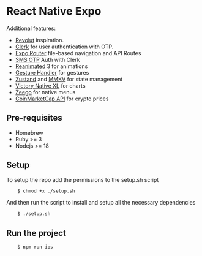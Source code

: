 # React Native Expo

Additional features:

- [Revolut](https://www.revolut.com/) inspiration.
- [Clerk](https://go.clerk.com/tQXLCe8) for user authentication with OTP.
- [Expo Router](https://docs.expo.dev/routing/introduction/) file-based navigation and API Routes
- [SMS OTP](https://clerk.com/docs/custom-flows/email-sms-otp?utm_source=sponsorship&utm_medium=github&utm_campaign=simong&utm_content=rn-fintech) Auth with Clerk
- [Reanimated](https://docs.swmansion.com/react-native-reanimated/) 3 for animations
- [Gesture Handler](https://docs.swmansion.com/react-native-gesture-handler/) for gestures
- [Zustand](https://zustand-demo.pmnd.rs/) and [MMKV](https://github.com/mrousavy/react-native-mmkv) for state management
- [Victory Native XL](https://commerce.nearform.com/open-source/victory-native) for charts
- [Zeego](https://zeego.dev/start) for native menus
- [CoinMarketCap API](https://coinmarketcap.com/api/documentation/v1/) for crypto prices

## Pre-requisites

- Homebrew
- Ruby >= 3
- Nodejs >= 18

## Setup

To setup the repo add the permissions to the setup.sh script

```bash
    $ chmod +x ./setup.sh
```

And then run the script to install and setup all the necessary dependencies

```bash
    $ ./setup.sh
```

## Run the project

```bash
    $ npm run ios
```
